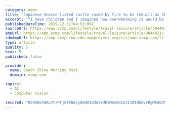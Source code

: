 ```yaml
---
category: news
title: "Japanese Unesco-listed castle razed by fire to be rebuilt as 3D digital model using photos and video footage"
excerpt: "“I have children and I imagined how overwhelming it would be if they were the ones who experienced this,” said Kawakami, a computer vision specialist in the Graduate School of Information Science and Technology at the University of Tokyo. “I could ..."
publishedDateTime: 2019-12-31T04:53:00Z
sourceUrl: https://www.scmp.com/lifestyle/travel-leisure/article/3044021/japanese-unesco-listed-castle-razed-fire-be-rebuilt-3d
ampUrl: https://amp.scmp.com/lifestyle/travel-leisure/article/3044021/japanese-unesco-listed-castle-razed-fire-be-rebuilt-3d
cdnAmpUrl: https://amp-scmp-com.cdn.ampproject.org/c/s/amp.scmp.com/lifestyle/travel-leisure/article/3044021/japanese-unesco-listed-castle-razed-fire-be-rebuilt-3d
type: article
quality: 5
heat: 5
published: false

provider:
  name: South China Morning Post
  domain: scmp.com

topics:
  - AI
  - Computer Vision

secured: "RS4DbG7WALVt+Prj6TkNeCyQ5H01Ude3YUbYMGvGGCutI1WIUbmvcRgMkGOUNGwHcfFMiLIUzt8FLInM9TlJF85Xvtd3d1Y398XwLFkArSK/EHmH4bEHmb3fnjfh6DRMf+z0jHVFXfpsdxkSUj80masa+iHK7cHkBTqCHHbVAuheIAL9S2Rra7M1YnMtHwnLsTOJV8EE1K0ehlbjpyUGrw0emEt+QBdCQqbyH2J16xy6LjLRdiLxNaj3ni4D84XPdISw6VF9ujxRLdc0Tr62DqD8sc6ZzsgjCQA347x3CiI=;iigKdbg3qa7o5KUtiQPK6g=="
---
```


